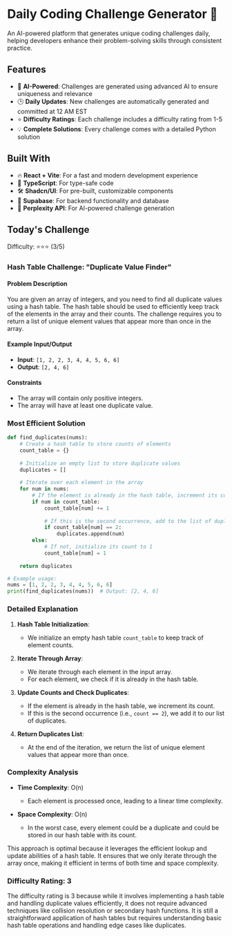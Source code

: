 # Daily Coding Challenge Generator 🚀

An AI-powered platform that generates unique coding challenges daily, helping developers enhance their problem-solving skills through consistent practice.

## Features

- 🤖 **AI-Powered**: Challenges are generated using advanced AI to ensure uniqueness and relevance
- 🕒 **Daily Updates**: New challenges are automatically generated and committed at 12 AM EST
- ⭐ **Difficulty Ratings**: Each challenge includes a difficulty rating from 1-5
- 💡 **Complete Solutions**: Every challenge comes with a detailed Python solution

## Built With

- 🔥 **React + Vite**: For a fast and modern development experience
- 🔷 **TypeScript**: For type-safe code
- 🛠️ **Shadcn/UI**: For pre-built, customizable components
- 🔌 **Supabase**: For backend functionality and database
- 🤖 **Perplexity API**: For AI-powered challenge generation

## Today's Challenge

Difficulty: ⭐⭐⭐ (3/5)

### Hash Table Challenge: "Duplicate Value Finder"

#### Problem Description
You are given an array of integers, and you need to find all duplicate values using a hash table. The hash table should be used to efficiently keep track of the elements in the array and their counts. The challenge requires you to return a list of unique element values that appear more than once in the array.

#### Example Input/Output
- **Input**: `[1, 2, 2, 3, 4, 4, 5, 6, 6]`
- **Output**: `[2, 4, 6]`

#### Constraints
- The array will contain only positive integers.
- The array will have at least one duplicate value.

### Most Efficient Solution

```python
def find_duplicates(nums):
    # Create a hash table to store counts of elements
    count_table = {}
    
    # Initialize an empty list to store duplicate values
    duplicates = []
    
    # Iterate over each element in the array
    for num in nums:
        # If the element is already in the hash table, increment its count
        if num in count_table:
            count_table[num] += 1
            
            # If this is the second occurrence, add to the list of duplicates
            if count_table[num] == 2:
                duplicates.append(num)
        else:
            # If not, initialize its count to 1
            count_table[num] = 1
    
    return duplicates

# Example usage:
nums = [1, 2, 2, 3, 4, 4, 5, 6, 6]
print(find_duplicates(nums))  # Output: [2, 4, 6]
```

### Detailed Explanation
1. **Hash Table Initialization**:
   - We initialize an empty hash table `count_table` to keep track of element counts.

2. **Iterate Through Array**:
   - We iterate through each element in the input array.
   - For each element, we check if it is already in the hash table.

3. **Update Counts and Check Duplicates**:
   - If the element is already in the hash table, we increment its count.
   - If this is the second occurrence (i.e., `count == 2`), we add it to our list of duplicates.

4. **Return Duplicates List**:
   - At the end of the iteration, we return the list of unique element values that appear more than once.

### Complexity Analysis
- **Time Complexity**: O(n)
  - Each element is processed once, leading to a linear time complexity.
  
- **Space Complexity**: O(n)
  - In the worst case, every element could be a duplicate and could be stored in our hash table with its count.

This approach is optimal because it leverages the efficient lookup and update abilities of a hash table. It ensures that we only iterate through the array once, making it efficient in terms of both time and space complexity.

### Difficulty Rating: 3

The difficulty rating is 3 because while it involves implementing a hash table and handling duplicate values efficiently, it does not require advanced techniques like collision resolution or secondary hash functions. It is still a straightforward application of hash tables but requires understanding basic hash table operations and handling edge cases like duplicates.